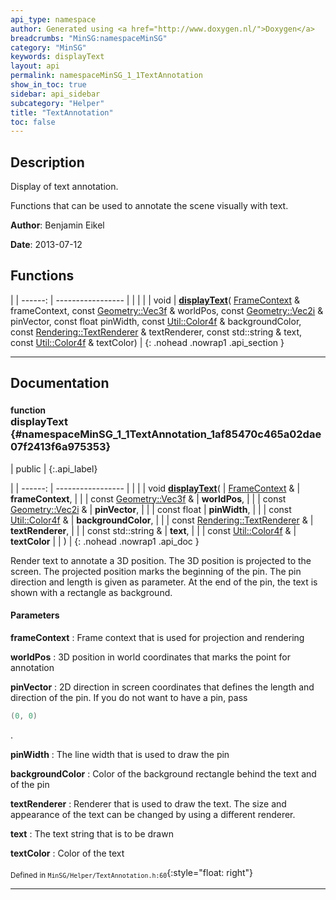 ```yaml
---
api_type: namespace
author: Generated using <a href="http://www.doxygen.nl/">Doxygen</a>
breadcrumbs: "MinSG:namespaceMinSG"
category: "MinSG"
keywords: displayText
layout: api
permalink: namespaceMinSG_1_1TextAnnotation
show_in_toc: true
sidebar: api_sidebar
subcategory: "Helper"
title: "TextAnnotation"
toc: false
---
```


## Description

Display of text annotation.

Functions that can be used to annotate the scene visually with text.



**Author**: Benjamin Eikel



**Date**: 2013-07-12





## Functions

|
| ------: | ----------------- |
|  | |
| void | **[displayText](#namespaceMinSG_1_1TextAnnotation_1af85470c465a02dae07f2413f6a975353)**( [FrameContext](classMinSG_1_1FrameContext) & frameContext, const [Geometry::Vec3f](namespaceGeometry#namespaceGeometry_1a5b269b6a82917f18e344231ecf8e6566) & worldPos, const [Geometry::Vec2i](namespaceGeometry#namespaceGeometry_1af5c374694b0993fb291b80677f10c64c) & pinVector, const float pinWidth, const [Util::Color4f](classUtil_1_1Color4f) & backgroundColor, const [Rendering::TextRenderer](classRendering_1_1TextRenderer) & textRenderer, const std::string & text, const [Util::Color4f](classUtil_1_1Color4f) & textColor) |
{: .nohead .nowrap1 .api_section }


-------------------------------------------------------------------

## Documentation

### <small>function</small><br/> displayText {#namespaceMinSG_1_1TextAnnotation_1af85470c465a02dae07f2413f6a975353}

| public |
{:.api_label}

|
| ------: | ----------------- |
|  |
| void **[displayText](#namespaceMinSG_1_1TextAnnotation_1af85470c465a02dae07f2413f6a975353)**( |  [FrameContext](classMinSG_1_1FrameContext) & | **frameContext**, |
| | const [Geometry::Vec3f](namespaceGeometry#namespaceGeometry_1a5b269b6a82917f18e344231ecf8e6566) & | **worldPos**, |
| | const [Geometry::Vec2i](namespaceGeometry#namespaceGeometry_1af5c374694b0993fb291b80677f10c64c) & | **pinVector**, |
| | const float | **pinWidth**, |
| | const [Util::Color4f](classUtil_1_1Color4f) & | **backgroundColor**, |
| | const [Rendering::TextRenderer](classRendering_1_1TextRenderer) & | **textRenderer**, |
| | const std::string & | **text**, |
| | const [Util::Color4f](classUtil_1_1Color4f) & | **textColor** |
|   ) |
{: .nohead .nowrap1 .api_doc }



Render text to annotate a 3D position. The 3D position is projected to the screen. The projected position marks the beginning of the pin. The pin direction and length is given as parameter. At the end of the pin, the text is shown with a rectangle as background.


#### Parameters
**frameContext**
:  Frame context that is used for projection and rendering



**worldPos**
:  3D position in world coordinates that marks the point for annotation



**pinVector**
:  2D direction in screen coordinates that defines the length and direction of the pin. If you do not want to have a pin, pass

```cpp
(0, 0)

```
.



**pinWidth**
:  The line width that is used to draw the pin



**backgroundColor**
:  Color of the background rectangle behind the text and of the pin



**textRenderer**
:  Renderer that is used to draw the text. The size and appearance of the text can be changed by using a different renderer.



**text**
:  The text string that is to be drawn



**textColor**
:  Color of the text







<sub>Defined in `MinSG/Helper/TextAnnotation.h:60`</sub>{:style="float: right"}

-------------------------------------------------------------------

